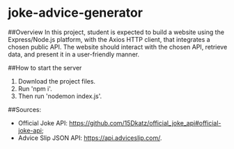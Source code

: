# joke-advice-generator

##Overview
In this project, student is expected to build a website 
using the Express/Node.js platform, with the Axios HTTP client, 
that integrates a chosen public API.
The website should interact with the chosen API, retrieve data, and present it in a user-friendly manner.

##How to start the server
 1. Download the project files.
 2. Run 'npm i'.
 3. Then run 'nodemon index.js'.

##Sources: 
 - Official Joke API: https://github.com/15Dkatz/official_joke_api#official-joke-api;
 - Advice Slip JSON API: https://api.adviceslip.com/.

